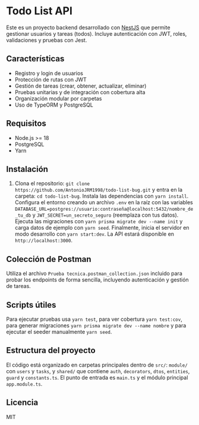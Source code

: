 # Todo List API

Este es un proyecto backend desarrollado con [NestJS](https://nestjs.com/) que permite gestionar usuarios y tareas (todos). Incluye autenticación con JWT, roles, validaciones y pruebas con Jest.

## Características

-   Registro y login de usuarios
-   Protección de rutas con JWT
-   Gestión de tareas (crear, obtener, actualizar, eliminar)
-   Pruebas unitarias y de integración con cobertura alta
-   Organización modular por carpetas
-   Uso de TypeORM y PostgreSQL

## Requisitos

-   Node.js >= 18
-   PostgreSQL
-   Yarn

## Instalación

1. Clona el repositorio: `git clone https://github.com/AntonioJRM1998/todo-list-bug.git` y entra en la carpeta: `cd todo-list-bug`. Instala las dependencias con `yarn install`. Configura el entorno creando un archivo `.env` en la raíz con las variables `DATABASE_URL=postgres://usuario:contraseña@localhost:5432/nombre_de_tu_db` y `JWT_SECRET=un_secreto_seguro` (reemplaza con tus datos). Ejecuta las migraciones con `yarn prisma migrate dev --name init` y carga datos de ejemplo con `yarn seed`. Finalmente, inicia el servidor en modo desarrollo con `yarn start:dev`. La API estará disponible en `http://localhost:3000`.

## Colección de Postman

Utiliza el archivo `Prueba tecnica.postman_collection.json` incluido para probar los endpoints de forma sencilla, incluyendo autenticación y gestión de tareas.

## Scripts útiles

Para ejecutar pruebas usa `yarn test`, para ver cobertura `yarn test:cov`, para generar migraciones `yarn prisma migrate dev --name nombre` y para ejecutar el seeder manualmente `yarn seed`.

## Estructura del proyecto

El código está organizado en carpetas principales dentro de `src/`: `module/` con `users` y `tasks`, y `shared/` que contiene `auth`, `decorators`, `dtos`, `entities`, `guard` y `constants.ts`. El punto de entrada es `main.ts` y el módulo principal `app.module.ts`.

## Licencia

MIT
